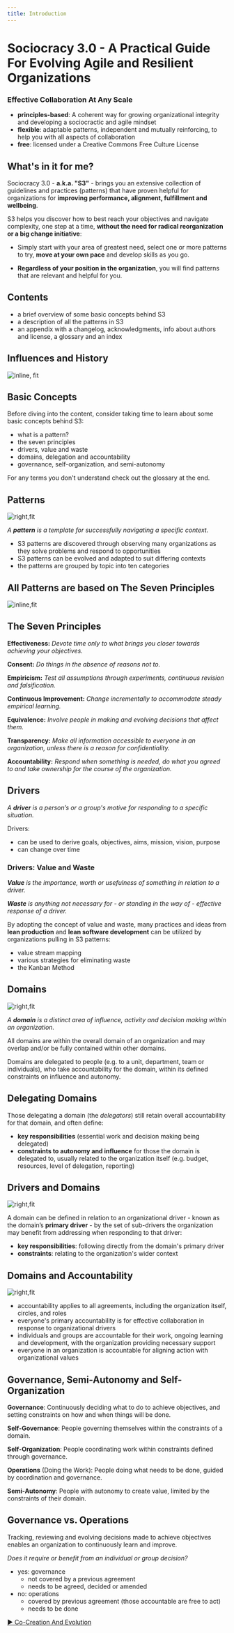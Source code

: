 ```yaml
---
title: Introduction
---
```



# Sociocracy 3.0 - A Practical Guide For Evolving Agile and Resilient Organizations 

### Effective Collaboration At Any Scale

-   **principles-based**: A coherent way for growing organizational integrity and developing a sociocractic and agile mindset
-   **flexible**: adaptable patterns, independent and mutually reinforcing, to help you with all aspects of collaboration
-   **free**: licensed under a Creative Commons Free Culture License


## What's in it for me?

Sociocracy 3.0 - **a.k.a. "S3"** - brings you an extensive collection of guidelines and practices (patterns)  that have proven helpful for organizations for **improving performance, alignment, fulfillment and wellbeing**. 

S3 helps you discover how to best reach your objectives and navigate complexity, one step at a time, **without the need for radical reorganization or a big change initiative**:

-   Simply start with your area of greatest need, select one or more patterns to try, **move at your own pace** and develop skills as you go. 

-   **Regardless of your position in the organization**, you will find patterns that are relevant and helpful for you.


## Contents

-   a brief overview of some basic concepts behind S3
-   a description of all the patterns in S3
-   an appendix with a changelog, acknowledgments, info about authors and license, a glossary and an index

## Influences and History

![inline, fit](img/context/history.png)

## Basic Concepts

Before diving into the content, consider taking time to learn about some basic concepts behind S3: 

- what is a pattern?
- the seven principles
- drivers, value and waste
- domains, delegation and accountability
- governance, self-organization, and semi-autonomy

For any terms you don't understand check out the glossary at the end.

## Patterns 

![right,fit](img/pattern-group-headers/all-groups-dark.png)

_A **pattern** is a template for successfully navigating a specific context._

-   S3 patterns are discovered through observing many organizations as they solve problems and respond to opportunities
-   S3 patterns can be evolved and adapted to suit differing contexts
-   the patterns are grouped by topic into ten categories

## All Patterns are based on The Seven Principles

![inline,fit](img/framework/s3-principles-plain.png)


## The Seven Principles

**Effectiveness:** *Devote time only to what brings you closer towards achieving your objectives.*

**Consent:** *Do things in the absence of reasons not to.*

**Empiricism:** *Test all assumptions through experiments, continuous revision and falsification.*



**Continuous Improvement:** *Change incrementally to accommodate steady empirical learning.*

**Equivalence:** *Involve people in making and evolving decisions that affect them.*

**Transparency:** *Make all information accessible to everyone in an organization, unless there is a reason for confidentiality.*

**Accountability:** *Respond when something is needed, do what you agreed to and take ownership for the course of the organization.*

## Drivers

_A **driver** is a person’s or a group's motive for responding to a specific situation._

Drivers: 

-   can be used to derive goals, objectives, aims, mission, vision, purpose
-   can change over time


### Drivers: Value and Waste

_**Value** is the importance, worth or usefulness of something in relation to a driver._

_**Waste** is anything not necessary for - or standing in the way of - effective response of a driver._

By adopting the concept of value and waste, many practices and ideas from **lean production** and **lean software development** can be utilized by organizations pulling in S3 patterns:

-   value stream mapping
-   various strategies for eliminating waste
-   the Kanban Method

## Domains

![right,fit](img/driver-domain/domains-in-organizations.png)

_A **domain** is a distinct area of influence, activity and decision making within an organization._

All domains are within the overall domain of an organization and may overlap and/or be fully contained within other domains.

Domains are delegated to people (e.g. to a unit, department, team or individuals), who take accountability for the domain, within its defined constraints on influence and autonomy.


## Delegating Domains

Those delegating a domain (the _delegators_) still retain overall accountability for that domain, and often define:

-   **key responsibilities** (essential work and decision making being delegated)
-   **constraints to autonomy and influence** for those the domain is delegated to, usually related to the organization itself (e.g. budget, resources, level of delegation, reporting)


## Drivers and Domains

![right,fit](img/driver-domain/domain-primay-sub.png)

A domain can be defined in relation to an organizational driver - known as the domain’s **primary driver** - by the set of sub-drivers the organization may benefit from addressing when responding to that driver: 

-   **key responsibilities**: following directly from the domain's primary driver
-   **constraints**: relating to the organization's wider context


## Domains and Accountability

![right,fit](img/driver-domain/nested-domains.png)

-   accountability applies to all agreements, including the organization itself, circles, and roles
-   everyone's primary accountability is for effective collaboration in response to organizational drivers
-   individuals and groups are accountable for their work, ongoing learning and development, with the organization providing necessary support
-   everyone in an organization is accountable for aligning action with organizational values



## Governance, Semi-Autonomy and  Self-Organization

**Governance**: Continuously deciding what to do to achieve objectives, and setting constraints on how and when things will be done.

**Self-Governance**: People governing themselves within the constraints of a domain.

**Self-Organization**: People coordinating work within constraints defined through governance.

**Operations** (Doing the Work): People doing what needs to be done, guided by coordination and governance.

**Semi-Autonomy**: People with autonomy to create value, limited by the constraints of their domain.


## Governance vs. Operations

Tracking, reviewing and evolving decisions made to achieve objectives enables an organization to continuously learn and improve.

_Does it require or benefit from an individual or group decision?_

-   yes: governance
    -   not covered by a previous agreement
    -   needs to be agreed, decided or amended
-   no: operations
    -   covered by previous agreement (those accountable are free to act)
    -   needs to be done


[&#9654; Co-Creation And Evolution](co-creation-and-evolution.html)

